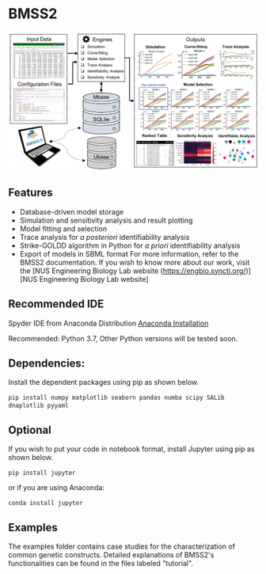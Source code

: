 # BMSS2
![alt text](https://github.com/EngBioNUS/BMSS2/blob/master/BMSSDiagram.png?raw=true)

## Features
* Database-driven model storage 
* Simulation and sensitivity analysis and result plotting
* Model fitting and selection
* Trace analysis for _a_ _posteriori_ identifiability analysis
* Strike-GOLDD algorithm in Python for _a_ _priori_ identifiability analysis
* Export of models in SBML format
For more information, refer to the BMSS2 documentation. If you wish to know more about our work, visit the [NUS Engineering Biology Lab website (https://engbio.syncti.org/)][NUS Engineering Biology Lab website]


## Recommended IDE
Spyder IDE from Anaconda Distribution [Anaconda Installation]

Recommended: Python 3.7, Other Python versions will be tested soon. 

## Dependencies: 
Install the dependent packages using pip as shown below.
```
pip install numpy matplotlib seaborn pandas numba scipy SALib dnaplotlib pyyaml
```

## Optional
If you wish to put your code in notebook format, install Jupyter using pip as shown below.
```
pip install jupyter
```
or if you are using Anaconda:
```
conda install jupyter
```

[Anaconda Installation]: <https://www.anaconda.com/products/individual>

## Examples
The examples folder contains case studies for the characterization of common genetic constructs. Detailed explanations of BMSS2's functionalities can be found in the files labeled "tutorial".
